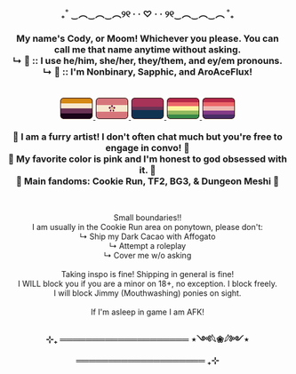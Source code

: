<h3 align="center">₊˚ ‿︵‿︵‿︵୨୧ · · ♡ · · ୨୧‿︵‿︵‿︵ ˚₊</h3>
<h3 align="center">
  My name's Cody, or Moom! Whichever you please. You can call me that name anytime without asking.
  <br> ↳  🌸 :: I use he/him, she/her, they/them, and ey/em pronouns.
  <br> ↳  🌸 :: I'm Nonbinary, Sapphic, and AroAceFlux!
  <br>
  <br>
  <p align="center">
    <a href="https://toyhou.se/21355465.my-tiny-pride-flags">
    <img src="64471029_zreFhZ8TADlgytv.png" title="Non-binary Flag"> 
    <img src="64471022_eTD5ib8DXxtw4ay.png" title="Sapphic Flag">
    <img src="64470134_JdsWCefPCQZni4b.png" title="Bisexual Flag">
    <img src="69262668_Jj0f2tAgAxBeiwZ.png" title="Aromantic Flux Flag">
    <img src="69682775_bLaLmFHBlwa4npz.png" title="Asexual Flux Flag">
  </a></p>
  🌸 I am a furry artist! I don't often chat much but you're free to engage in convo! 🌸
  <br>🌸 My favorite color is pink and I'm honest to god obsessed with it. 🌸
  <br>🌸 Main fandoms: Cookie Run, TF2, BG3, & Dungeon Meshi 🌸</h3>

<br>
<p align="center">Small boundaries!!
<br>I am usually in the Cookie Run area on ponytown, please don't:
<br>↳ Ship my Dark Cacao with Affogato
<br>↳ Attempt a roleplay
<br>↳ Cover me w/o asking
<br>
<br>Taking inspo is fine! Shipping in general is fine!
<br>I WILL block you if you are a minor on 18+, no exception. I block freely.
<br>I will block Jimmy (Mouthwashing) ponies on sight.
<br>
<br>If I'm asleep in game I am AFK!</p>
<h3 align="center">⊹₊ ════════════════════ ⋆༺𓆩❀𓆪༻⋆ ════════════════════ ₊⊹</h3>

<!--
**Mimoomsa/Mimoomsa** is a ✨ _special_ ✨ repository because its `README.md` (this file) appears on your GitHub profile.

Here are some ideas to get you started:

- 🔭 I’m currently working on ...
- 🌱 I’m currently learning ...
- 👯 I’m looking to collaborate on ...
- 🤔 I’m looking for help with ...
- 💬 Ask me about ...
- 📫 How to reach me: ...
- 😄 Pronouns: ...
- ⚡ Fun fact: ...
-->
